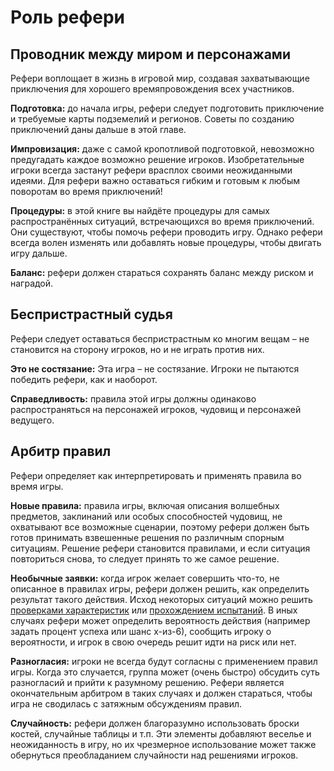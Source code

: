# Роль рефери

## Проводник между миром и персонажами

Рефери воплощает в жизнь в игровой мир, создавая захватывающие приключения для хорошего времяпровождения всех участников.

**Подготовка:** до начала игры, рефери следует подготовить приключение и требуемые карты подземелий и регионов. Советы по созданию приключений даны дальше в этой главе.

**Импровизация:** даже с самой кропотливой подготовкой, невозможно предугадать каждое возможно решение игроков. Изобретательные игроки всегда застанут рефери врасплох своими неожиданными идеями. Для рефери важно оставаться гибким и готовым к любым поворотам во время приключений!

**Процедуры:** в этой книге вы найдёте процедуры для самых распространённых ситуаций, встречающихся во время приключений. Они существуют, чтобы помочь рефери проводить игру. Однако рефери всегда волен изменять или добавлять новые процедуры, чтобы двигать игру дальше.

**Баланс:** рефери должен стараться сохранять баланс между риском и наградой.

## Беспристрастный судья

Рефери следует оставаться беспристрастным ко многим вещам – не становится на сторону игроков, но и не играть против них.

**Это не состязание:** Эта игра – не состязание. Игроки не пытаются победить рефери, как и наоборот.

**Справедливость:** правила этой игры должны одинаково распространяться на персонажей игроков, чудовищ и персонажей ведущего.

## Арбитр правил

Рефери определяет как интерпретировать и применять правила во время игры.

**Новые правила:** правила игры, включая описания волшебных предметов, заклинаний или особых способностей чудовищ, не охватывают все возможные сценарии, поэтому рефери должен быть готов принимать взвешенные решения по различным спорным ситуациям. Решение рефери становится правилами, и если ситуация повториться снова, то следует принять то же самое решение.

**Необычные заявки:** когда игрок желает совершить что-то, не описанное в правилах игры, рефери должен решить, как определить результат такого действия. Исход некоторых ситуаций можно решить [проверками характеристик](../adventuring/ability-checks) или [прохождением испытаний](../adventuring/saving-throws). В иных случаях рефери может определить вероятность действия (например задать процент успеха или шанс x-из-6), сообщить игроку о вероятности, и игрок в свою очередь решит идти на риск или нет.

**Разногласия:** игроки не всегда будут согласны с применением правил игры. Когда это случается, группа может (очень быстро) обсудить суть разногласий и прийти к разумному решению. Рефери является окончательным арбитром в таких случаях и должен стараться, чтобы игра не сводилась с затяжным обсуждениям правил.

**Случайность:** рефери должен благоразумно использовать броски костей, случайные таблицы и т.п. Эти элементы добавляют веселье и неожиданность в игру, но их чрезмерное использование может также обернуться преобладанием случайности над решениями игроков.
